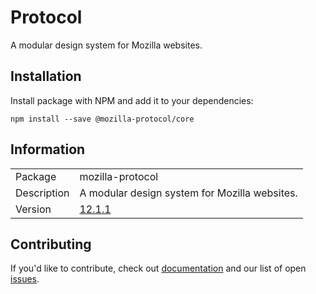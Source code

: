 # Protocol

A modular design system for Mozilla websites.

## Installation

Install package with NPM and add it to your dependencies:

`npm install --save @mozilla-protocol/core`

## Information

<table>
<tr>
<td>Package</td><td>mozilla-protocol</td>
</tr>
<tr>
<td>Description</td>
<td>A modular design system for Mozilla websites.</td>
</tr>
<tr>
<td>Version</td>
<td><a href="https://github.com/mozilla/protocol/blob/master/CHANGELOG.md">12.1.1</a></td>
</tr>
</table>

## Contributing

If you'd like to contribute, check out [documentation](https://github.com/mozilla/protocol/blob/master/README.md) and our list of open [issues](https://github.com/mozilla/protocol/issues).

